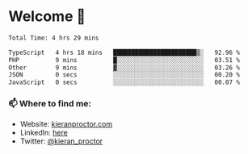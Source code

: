 # Welcome 🦘

<!--START_SECTION:waka-->

```txt
Total Time: 4 hrs 29 mins

TypeScript   4 hrs 18 mins   ███████████████████████▒░   92.96 %
PHP          9 mins          █░░░░░░░░░░░░░░░░░░░░░░░░   03.51 %
Other        9 mins          ▓░░░░░░░░░░░░░░░░░░░░░░░░   03.26 %
JSON         0 secs          ░░░░░░░░░░░░░░░░░░░░░░░░░   00.20 %
JavaScript   0 secs          ░░░░░░░░░░░░░░░░░░░░░░░░░   00.07 %
```

<!--END_SECTION:waka-->

### 📫 Where to find me:

-   Website: [kieranproctor.com](https://kieranproctor.com/)
-   LinkedIn: [here](https://www.linkedin.com/in/kieran-proctor-086b5a159/)
-   Twitter: [@kieran_proctor](https://twitter.com/kieran_proctor)
